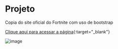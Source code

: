 # Projeto 

Copia do site oficial do Fortnite com uso de bootstrap

[Clique aqui para acessar a página](https://projeto-av2-fortnite.netlify.app){:target="_blank"}


![image](https://github.com/ArrozDoce007/projeto-AV2/assets/143344186/63c7d2c1-663c-400b-bfcb-63788a824ae4)
